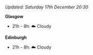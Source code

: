 *Updated: Saturday 17th December 20:30*

**Glasgow**

* 21h - 8h: :cloud: Cloudy

**Edinburgh**

* 21h - 8h: :cloud: Cloudy
